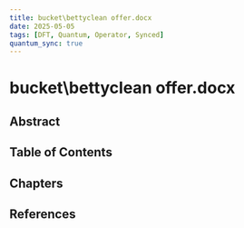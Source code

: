 ```yaml
---
title: bucket\bettyclean offer.docx
date: 2025-05-05
tags: [DFT, Quantum, Operator, Synced]
quantum_sync: true
---
```

# bucket\bettyclean offer.docx

## Abstract

## Table of Contents

## Chapters

## References

